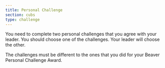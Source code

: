 ```yaml
---
title: Personal Challenge
section: cubs
type: challenge
---
```


You need to complete two personal challenges that you agree with your leader. You should choose one of the challenges. Your leader will choose the other.

The challenges must be different to the ones that you did for your Beaver Personal Challenge Award.
